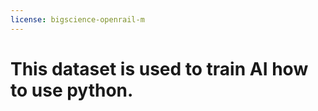 ```yaml
---
license: bigscience-openrail-m
---
```


<h1>This dataset is used to train AI how to use python.</h1>
